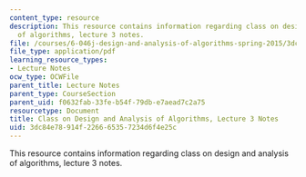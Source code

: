 ```yaml
---
content_type: resource
description: This resource contains information regarding class on design and analysis
  of algorithms, lecture 3 notes.
file: /courses/6-046j-design-and-analysis-of-algorithms-spring-2015/3dc84e78914f226665357234d6f4e25c_MIT6_046JS15_lec03.pdf
file_type: application/pdf
learning_resource_types:
- Lecture Notes
ocw_type: OCWFile
parent_title: Lecture Notes
parent_type: CourseSection
parent_uid: f0632fab-33fe-b54f-79db-e7aead7c2a75
resourcetype: Document
title: Class on Design and Analysis of Algorithms, Lecture 3 Notes
uid: 3dc84e78-914f-2266-6535-7234d6f4e25c
---
```

This resource contains information regarding class on design and analysis of algorithms, lecture 3 notes.

